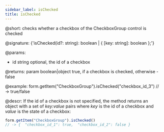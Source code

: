 ```yaml
---
sidebar_label: isChecked
title: isChecked
---          
```


@short: checks whether a checkbox of the CheckboxGroup control is checked

@signature: {'isChecked(id?: string): boolean | { [key: string]: boolean };'}

@params:
- id    string  optional, the id of a checkbox

@returns:
param   boolean|object     true, if a checkbox is checked, otherwise - false

@example:
form.getItem("CheckboxGroup").isChecked("checkbox_id_3") 
// -> true/false



@descr:
If the id of a checkbox is not specified, the method returns an object with a set of *key:value* pairs where *key* is the id of a checkbox and *value* is the state of a checkbox:

~~~js
form.getItem("CheckboxGroup").isChecked() 
// -> {  "checkbox_id_1": true,  "checkbox_id_2": false }
~~~

